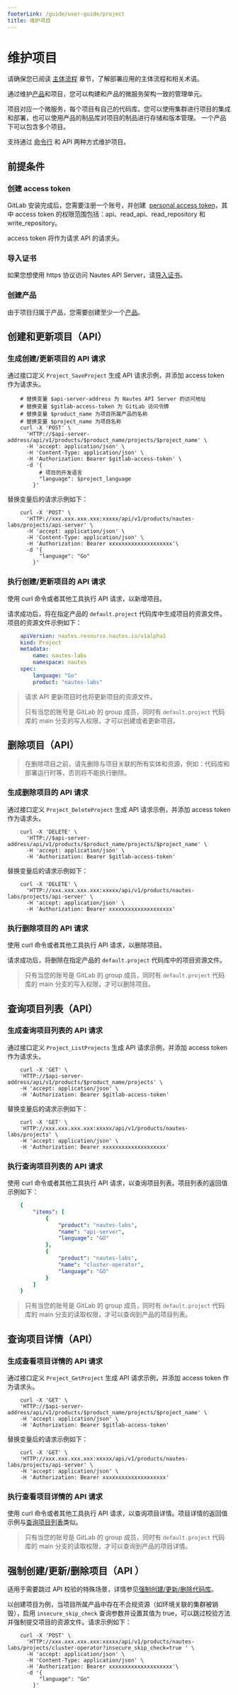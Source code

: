 ```yaml
---
footerLink: /guide/user-guide/project
title: 维护项目
---
```

# 维护项目

请确保您已阅读 [主体流程](main-process.md) 章节，了解部署应用的主体流程和相关术语。

通过维护[产品](product.md)和项目，您可以构建和产品的微服务架构一致的管理单元。

项目对应一个微服务，每个项目有自己的代码库。您可以使用集群进行项目的集成和部署，也可以使用产品的制品库对项目的制品进行存储和版本管理。 一个产品下可以包含多个项目。

支持通过 [命令行](deploy-an-application.md#准备运行环境) 和 API 两种方式维护项目。

## 前提条件

### 创建 access token

GitLab 安装完成后，您需要注册一个账号，并创建  [personal access token](https://docs.gitlab.com/ee/user/profile/personal_access_tokens.html)，其中 access token 的权限范围包括：api、read_api、read_repository 和 write_repository。

access token 将作为请求 API 的请求头。

### 导入证书

如果您想使用 https 协议访问 Nautes API Server，请[导入证书](deploy-an-application.md#导入证书)。

### 创建产品

由于项目归属于产品，您需要创建至少一个[产品](product.md)。

## 创建和更新项目（API）

### 生成创建/更新项目的 API 请求

通过接口定义 `Project_SaveProject` 生成 API 请求示例，并添加 access token 作为请求头。

```Shell
    # 替换变量 $api-server-address 为 Nautes API Server 的访问地址
    # 替换变量 $gitlab-access-token 为 GitLab 访问令牌
    # 替换变量 $product_name 为项目所属产品的名称
    # 替换变量 $project_name 为项目名称
    curl -X 'POST' \
      'HTTP://$api-server-address/api/v1/products/$product_name/projects/$project_name' \
      -H 'accept: application/json' \
      -H 'Content-Type: application/json' \
      -H 'Authorization: Bearer $gitlab-access-token' \
      -d '{
          # 项目的开发语言
          "language": $project_language
        }'
```

替换变量后的请求示例如下：

```Shell
    curl -X 'POST' \
      'HTTP://xxx.xxx.xxx.xxx:xxxxx/api/v1/products/nautes-labs/projects/api-server' \
      -H 'accept: application/json' \
      -H 'Content-Type: application/json' \
      -H 'Authorization: Bearer xxxxxxxxxxxxxxxxxxxx'\
      -d '{
          "language": "Go"
        }'
```

### 执行创建/更新项目的 API 请求

使用 curl 命令或者其他工具执行 API 请求，以新增项目。

请求成功后，将在指定产品的 `default.project` 代码库中生成项目的资源文件。项目的资源文件示例如下：

```yaml
    apiVersion: nautes.resource.nautes.io/v1alpha1
    kind: Project
    metadata:
        name: nautes-labs
        namespace: nautes
    spec:
        language: "Go"
        product: "nautes-labs"
```

> 请求 API 更新项目时也将更新项目的资源文件。
>
> 只有当您的账号是 GitLab 的 group 成员，同时有 `default.project` 代码库的 main 分支的写入权限，才可以创建或者更新项目。

## 删除项目（API）

> 在删除项目之前，请先删除与项目关联的所有实体和资源，例如：代码库和部署运行时等，否则将不能执行删除。

### 生成删除项目的 API 请求

通过接口定义 `Project_DeleteProject` 生成 API 请求示例，并添加 access token 作为请求头。

```Shell
    curl -X 'DELETE' \
      'HTTP://$api-server-address/api/v1/products/$product_name/projects/$project_name' \
      -H 'accept: application/json' \
      -H 'Authorization: Bearer $gitlab-access-token' 
```

替换变量后的请求示例如下：

```Shell
    curl -X 'DELETE' \
      'HTTP://xxx.xxx.xxx.xxx:xxxxx/api/v1/products/nautes-labs/projects/api-server' \
      -H 'accept: application/json' \
      -H 'Authorization: Bearer xxxxxxxxxxxxxxxxxxxx'
```

### 执行删除项目的 API 请求

使用 curl 命令或者其他工具执行 API 请求，以删除项目。

请求成功后，将删除在指定产品的 `default.project` 代码库中的项目资源文件。

> 只有当您的账号是 GitLab 的 group 成员，同时有 `default.project` 代码库的 main 分支的写入权限，才可以删除项目。

## 查询项目列表（API）

### 生成查询项目列表的 API 请求

通过接口定义 `Project_ListProjects` 生成 API 请求示例，并添加 access token 作为请求头。

```Shell
    curl -X 'GET' \
    'HTTP://$api-server-address/api/v1/products/$product_name/projects' \
    -H 'accept: application/json' \
    -H 'Authorization: Bearer $gitlab-access-token' 
```

替换变量后的请求示例如下：

```Shell
    curl -X 'GET' \
    'HTTP://xxx.xxx.xxx.xxx:xxxxx/api/v1/products/nautes-labs/projects' \
    -H 'accept: application/json' \
    -H 'Authorization: Bearer xxxxxxxxxxxxxxxxxxxx' 
```

### 执行查询项目列表的 API 请求

使用 curl 命令或者其他工具执行 API 请求，以查询项目列表。项目列表的返回值示例如下：

```yaml
    {
        "items": [
            {
                "product": "nautes-labs",
                "name": "api-server",
                "language": "GO"
            },
            {
                "product": "nautes-labs",
                "name": "cluster-operator",
                "language": "GO"
            }
        ]
    }
```

> 只有当您的账号是 GitLab 的 group 成员，同时有 `default.project` 代码库的 main 分支的读取权限，才可以查询到产品的项目列表。

## 查询项目详情（API）

### 生成查看项目详情的 API 请求

通过接口定义 `Project_GetProject` 生成 API 请求示例，并添加 access token 作为请求头。

```Shell
    curl -X 'GET' \
    'HTTP://$api-server-address/api/v1/products/$product_name/projects/$project_name' \
    -H 'accept: application/json' \
    -H 'Authorization: Bearer $gitlab-access-token' 
```

替换变量后的请求示例如下：

```Shell
    curl -X 'GET' \
    'HTTP://xxx.xxx.xxx.xxx:xxxxx/api/v1/products/nautes-labs/projects/api-server' \
    -H 'accept: application/json' \
    -H 'Authorization: Bearer xxxxxxxxxxxxxxxxxxxx' 
```

### 执行查看项目详情的 API 请求

使用 curl 命令或者其他工具执行 API 请求，以查询项目详情。项目详情的返回值示例与[查询项目列表](#查询项目列表api)类似。

> 只有当您的账号是 GitLab 的 group 成员，同时有 `default.project` 代码库的 main 分支的读取权限，才可以查询到产品的项目详情。

## 强制创建/更新/删除项目（API ）

适用于需要跳过 API 校验的特殊场景，详情参见[强制创建/更新/删除代码库](code-repo.md#强制创建更新删除代码库api)。

以创建项目为例，当项目所属产品中存在不合规资源（如环境关联的集群被销毁），启用 `insecure_skip_check` 查询参数并设置其值为 true，可以跳过校验方法并强制提交项目的资源文件。请求示例如下：

```Shell
    curl -X 'POST' \
      'HTTP://xxx.xxx.xxx.xxx:xxxxx/api/v1/products/nautes-labs/projects/cluster-operator?insecure_skip_check=true ' \
      -H 'accept: application/json' \
      -H 'Content-Type: application/json' \
      -H 'Authorization: Bearer xxxxxxxxxxxxxxxxxxxx'\
      -d '{
          "language": "Go"
        }'
```
